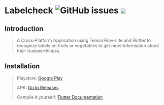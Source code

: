 # Labelcheck  ![GitHub issues](https://img.shields.io/github/issues/phibr0/labelcheck) ![](https://tokei.rs/b1/github/phibr0/labelcheck)

## Introduction

> A Cross-Platform Application using TensorFlow-Lite and Flutter to recognize labels on fruits or vegetables to get more information about their trustworthiness.

## Installation

> Playstore: [Google Play]()
>
> APK: [Go to Releases](https://github.com/phibr0/labelcheck/releases)
>
> Compile it yourself: [Flutter Documentation](https://flutter.dev/docs/deployment/android#building-the-app-for-release)
